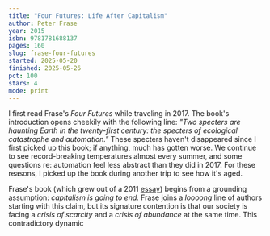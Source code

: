 ```yaml
---
title: "Four Futures: Life After Capitalism"
author: Peter Frase
year: 2015
isbn: 9781781688137
pages: 160
slug: frase-four-futures
started: 2025-05-20
finished: 2025-05-26
pct: 100
stars: 4
mode: print
---
```


I first read Frase's _Four Futures_ while traveling in 2017. The book's introduction opens cheekily with the following line: _"Two specters are haunting Earth in the twenty-first century: the specters of ecological catastrophe and automation."_ These specters haven't disappeared since I first picked up this book; if anything, much has gotten worse. We continue to see record-breaking temperatures almost every summer, and some questions re: automation feel less abstract than they did in 2017. For these reasons, I picked up the book during another trip to see how it's aged.

Frase's book (which grew out of a 2011 [essay](https://jacobin.com/2011/12/four-futures)) begins from a grounding assumption: _capitalism is going to end._ Frase joins a _loooong_ line of authors starting with this claim, but its signature contention is that our society is facing a _crisis of scarcity_ and a _crisis of abundance_ at the same time. This contradictory dynamic 

<script>
  import { Plot, Text, RuleX, RuleY } from 'svelteplot';
  import { range } from 'd3-array';

  let txt = [
    { x: -0.5, y: 0.5, lab: "communism" }, 
    { x: 0.5, y: 0.5, lab: "socialism" },
    { x: 0.5, y: -0.5, lab: "exterminism" },
    { x: -0.5, y: -0.5, lab: "rentism" },
  ];

  let axes = [
    { x: -0.05, y: 0.87, lab: "equality", r: -90 },
    { x: -0.05, y: -0.85, lab: "hierarchy", r: -90 },
    { x: -0.85, y: 0.05, lab: "abundance", r: 0 },
    { x: 0.89, y: 0.05, lab: "scarcity", r: 0 },
  ]
</script>

<div class="container">
  <Plot
    x={{ domain: [-1, 1] }}
    y={{ domain: [-1, 1] }}
    axes={false}
    maxWidth="400px"
  >
    <Text data={axes} x="x" y="y" text="lab" rotate="r" />
    <Text data={txt} x="x" y="y" text="lab" fontSize={20} />
    <RuleX data={[0]} />
    <RuleY data={[0]} />
  </Plot>
</div>
